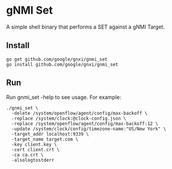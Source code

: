 # gNMI Set

A simple shell binary that performs a SET against a gNMI Target.

## Install

```
go get github.com/google/gnxi/gnmi_set
go install github.com/google/gnxi/gnmi_set
```

## Run

Run gnmi\_set -help to see usage. For example:

```
./gnmi_set \
  -delete /system/openflow/agent/config/max-backoff \
  -replace /system/clock:@clock-config.json \
  -replace /system/openflow/agent/config/max-backoff:12 \
  -update /system/clock/config/timezone-name:"US/New York" \
  -target_addr localhost:9339 \
  -target_name target.com \
  -key client.key \
  -cert client.crt \
  -ca ca.crt \
  -alsologtostderr
```
